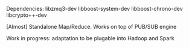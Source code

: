 
Dependencies:
libzmq3-dev
libboost-system-dev
libboost-chrono-dev
libcrypto++-dev

[Almost] Standalone Map/Reduce. Works on top of PUB/SUB engine

Work in progress: adaptation to be plugable into Hadoop and Spark

